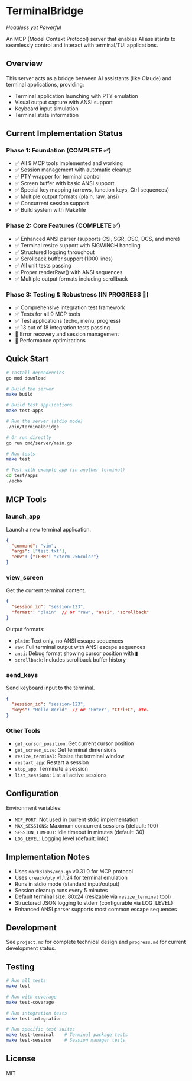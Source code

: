 # TerminalBridge
*Headless yet Powerful*

An MCP (Model Context Protocol) server that enables AI assistants to seamlessly control and interact with terminal/TUI applications.

## Overview

This server acts as a bridge between AI assistants (like Claude) and terminal applications, providing:
- Terminal application launching with PTY emulation
- Visual output capture with ANSI support
- Keyboard input simulation
- Terminal state information

## Current Implementation Status

### Phase 1: Foundation (COMPLETE ✅)
- ✅ All 9 MCP tools implemented and working
- ✅ Session management with automatic cleanup
- ✅ PTY wrapper for terminal control
- ✅ Screen buffer with basic ANSI support
- ✅ Special key mapping (arrows, function keys, Ctrl sequences)
- ✅ Multiple output formats (plain, raw, ansi)
- ✅ Concurrent session support
- ✅ Build system with Makefile

### Phase 2: Core Features (COMPLETE ✅)
- ✅ Enhanced ANSI parser (supports CSI, SGR, OSC, DCS, and more)
- ✅ Terminal resize support with SIGWINCH handling  
- ✅ Structured logging throughout
- ✅ Scrollback buffer support (1000 lines)
- ✅ All unit tests passing
- ✅ Proper renderRaw() with ANSI sequences
- ✅ Multiple output formats including scrollback

### Phase 3: Testing & Robustness (IN PROGRESS 🚧)
- ✅ Comprehensive integration test framework
- ✅ Tests for all 9 MCP tools
- ✅ Test applications (echo, menu, progress)
- ✅ 13 out of 18 integration tests passing
- 🚧 Error recovery and session management
- 🚧 Performance optimizations

## Quick Start

```bash
# Install dependencies
go mod download

# Build the server
make build

# Build test applications
make test-apps

# Run the server (stdio mode)
./bin/terminalbridge

# Or run directly
go run cmd/server/main.go

# Run tests
make test

# Test with example app (in another terminal)
cd test/apps
./echo
```

## MCP Tools

### launch_app
Launch a new terminal application.
```json
{
  "command": "vim",
  "args": ["test.txt"],
  "env": {"TERM": "xterm-256color"}
}
```

### view_screen
Get the current terminal content.
```json
{
  "session_id": "session-123",
  "format": "plain"  // or "raw", "ansi", "scrollback"
}
```

Output formats:
- `plain`: Text only, no ANSI escape sequences
- `raw`: Full terminal output with ANSI escape sequences
- `ansi`: Debug format showing cursor position with ▮
- `scrollback`: Includes scrollback buffer history

### send_keys
Send keyboard input to the terminal.
```json
{
  "session_id": "session-123",
  "keys": "Hello World"  // or "Enter", "Ctrl+C", etc.
}
```

### Other Tools
- `get_cursor_position`: Get current cursor position
- `get_screen_size`: Get terminal dimensions
- `resize_terminal`: Resize the terminal window
- `restart_app`: Restart a session
- `stop_app`: Terminate a session
- `list_sessions`: List all active sessions

## Configuration

Environment variables:
- `MCP_PORT`: Not used in current stdio implementation
- `MAX_SESSIONS`: Maximum concurrent sessions (default: 100)
- `SESSION_TIMEOUT`: Idle timeout in minutes (default: 30)
- `LOG_LEVEL`: Logging level (default: info)

## Implementation Notes

- Uses `mark3labs/mcp-go` v0.31.0 for MCP protocol
- Uses `creack/pty` v1.1.24 for terminal emulation
- Runs in stdio mode (standard input/output)
- Session cleanup runs every 5 minutes
- Default terminal size: 80x24 (resizable via `resize_terminal` tool)
- Structured JSON logging to stderr (configurable via LOG_LEVEL)
- Enhanced ANSI parser supports most common escape sequences

## Development

See `project.md` for complete technical design and `progress.md` for current development status.

## Testing

```bash
# Run all tests
make test

# Run with coverage
make test-coverage

# Run integration tests
make test-integration

# Run specific test suites
make test-terminal    # Terminal package tests
make test-session     # Session manager tests
```

## License

MIT